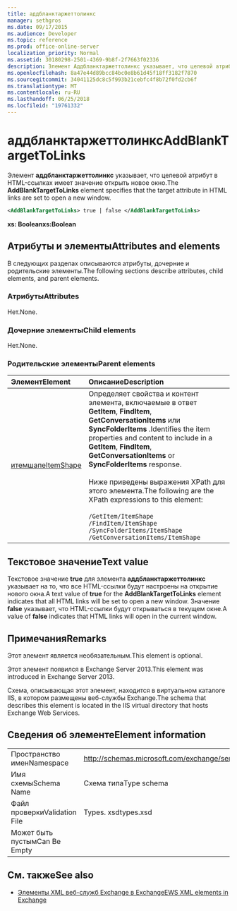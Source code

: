 ```yaml
---
title: аддбланктаржеттолинкс
manager: sethgros
ms.date: 09/17/2015
ms.audience: Developer
ms.topic: reference
ms.prod: office-online-server
localization_priority: Normal
ms.assetid: 30180298-2501-4369-9b8f-2f7663f02336
description: Элемент Аддбланктаржеттолинкс указывает, что целевой атрибут в HTML-ссылках имеет значение открыть новое окно.
ms.openlocfilehash: 8a47e44d89bcc84bc0e8b61d45f18ff3182f7870
ms.sourcegitcommit: 34041125dc8c5f993b21cebfc4f8b72f0fd2cb6f
ms.translationtype: MT
ms.contentlocale: ru-RU
ms.lasthandoff: 06/25/2018
ms.locfileid: "19761332"
---
```

# <a name="addblanktargettolinks"></a><span data-ttu-id="bf11d-103">аддбланктаржеттолинкс</span><span class="sxs-lookup"><span data-stu-id="bf11d-103">AddBlankTargetToLinks</span></span>

<span data-ttu-id="bf11d-104">Элемент **аддбланктаржеттолинкс** указывает, что целевой атрибут в HTML-ссылках имеет значение открыть новое окно.</span><span class="sxs-lookup"><span data-stu-id="bf11d-104">The **AddBlankTargetToLinks** element specifies that the target attribute in HTML links are set to open a new window.</span></span> 
  
```XML
<AddBlankTargetToLinks> true | false </AddBlankTargetToLinks>
```

<span data-ttu-id="bf11d-105">**xs: Boolean**</span><span class="sxs-lookup"><span data-stu-id="bf11d-105">**xs:Boolean**</span></span>

## <a name="attributes-and-elements"></a><span data-ttu-id="bf11d-106">Атрибуты и элементы</span><span class="sxs-lookup"><span data-stu-id="bf11d-106">Attributes and elements</span></span>

<span data-ttu-id="bf11d-107">В следующих разделах описываются атрибуты, дочерние и родительские элементы.</span><span class="sxs-lookup"><span data-stu-id="bf11d-107">The following sections describe attributes, child elements, and parent elements.</span></span>
  
### <a name="attributes"></a><span data-ttu-id="bf11d-108">Атрибуты</span><span class="sxs-lookup"><span data-stu-id="bf11d-108">Attributes</span></span>

<span data-ttu-id="bf11d-109">Нет.</span><span class="sxs-lookup"><span data-stu-id="bf11d-109">None.</span></span>
  
### <a name="child-elements"></a><span data-ttu-id="bf11d-110">Дочерние элементы</span><span class="sxs-lookup"><span data-stu-id="bf11d-110">Child elements</span></span>

<span data-ttu-id="bf11d-111">Нет.</span><span class="sxs-lookup"><span data-stu-id="bf11d-111">None.</span></span>
  
### <a name="parent-elements"></a><span data-ttu-id="bf11d-112">Родительские элементы</span><span class="sxs-lookup"><span data-stu-id="bf11d-112">Parent elements</span></span>

|<span data-ttu-id="bf11d-113">**Элемент**</span><span class="sxs-lookup"><span data-stu-id="bf11d-113">**Element**</span></span>|<span data-ttu-id="bf11d-114">**Описание**</span><span class="sxs-lookup"><span data-stu-id="bf11d-114">**Description**</span></span>|
|:-----|:-----|
|[<span data-ttu-id="bf11d-115">итемшапе</span><span class="sxs-lookup"><span data-stu-id="bf11d-115">ItemShape</span></span>](itemshape.md) <br/> | <span data-ttu-id="bf11d-116">Определяет свойства и контент элемента, включаемые в ответ **GetItem**, **FindItem**, **GetConversationItems** или **SyncFolderItems** .</span><span class="sxs-lookup"><span data-stu-id="bf11d-116">Identifies the item properties and content to include in a **GetItem**, **FindItem**, **GetConversationItems** or **SyncFolderItems** response.</span></span><br/><br/>  <span data-ttu-id="bf11d-117">Ниже приведены выражения XPath для этого элемента.</span><span class="sxs-lookup"><span data-stu-id="bf11d-117">The following are the XPath expressions to this element:</span></span><br/><br/>  `/GetItem/ItemShape` <br/>  `/FindItem/ItemShape` <br/>  `/SyncFolderItems/ItemShape` <br/>  `/GetConversationItems/ItemShape` <br/> |
   
## <a name="text-value"></a><span data-ttu-id="bf11d-118">Текстовое значение</span><span class="sxs-lookup"><span data-stu-id="bf11d-118">Text value</span></span>

<span data-ttu-id="bf11d-119">Текстовое значение **true** для элемента **аддбланктаржеттолинкс** указывает на то, что все HTML-ссылки будут настроены на открытие нового окна.</span><span class="sxs-lookup"><span data-stu-id="bf11d-119">A text value of **true** for the **AddBlankTargetToLinks** element indicates that all HTML links will be set to open a new window.</span></span> <span data-ttu-id="bf11d-120">Значение **false** указывает, что HTML-ссылки будут открываться в текущем окне.</span><span class="sxs-lookup"><span data-stu-id="bf11d-120">A value of **false** indicates that HTML links will open in the current window.</span></span> 
  
## <a name="remarks"></a><span data-ttu-id="bf11d-121">Примечания</span><span class="sxs-lookup"><span data-stu-id="bf11d-121">Remarks</span></span>

<span data-ttu-id="bf11d-122">Этот элемент является необязательным.</span><span class="sxs-lookup"><span data-stu-id="bf11d-122">This element is optional.</span></span>
  
<span data-ttu-id="bf11d-123">Этот элемент появился в Exchange Server 2013.</span><span class="sxs-lookup"><span data-stu-id="bf11d-123">This element was introduced in Exchange Server 2013.</span></span>
  
<span data-ttu-id="bf11d-124">Схема, описывающая этот элемент, находится в виртуальном каталоге IIS, в котором размещены веб-службы Exchange.</span><span class="sxs-lookup"><span data-stu-id="bf11d-124">The schema that describes this element is located in the IIS virtual directory that hosts Exchange Web Services.</span></span>
  
## <a name="element-information"></a><span data-ttu-id="bf11d-125">Сведения об элементе</span><span class="sxs-lookup"><span data-stu-id="bf11d-125">Element information</span></span>

|||
|:-----|:-----|
|<span data-ttu-id="bf11d-126">Пространство имен</span><span class="sxs-lookup"><span data-stu-id="bf11d-126">Namespace</span></span>  <br/> |http://schemas.microsoft.com/exchange/services/2006/types  <br/> |
|<span data-ttu-id="bf11d-127">Имя схемы</span><span class="sxs-lookup"><span data-stu-id="bf11d-127">Schema Name</span></span>  <br/> |<span data-ttu-id="bf11d-128">Схема типа</span><span class="sxs-lookup"><span data-stu-id="bf11d-128">Type schema</span></span>  <br/> |
|<span data-ttu-id="bf11d-129">Файл проверки</span><span class="sxs-lookup"><span data-stu-id="bf11d-129">Validation File</span></span>  <br/> |<span data-ttu-id="bf11d-130">Types. xsd</span><span class="sxs-lookup"><span data-stu-id="bf11d-130">types.xsd</span></span>  <br/> |
|<span data-ttu-id="bf11d-131">Может быть пустым</span><span class="sxs-lookup"><span data-stu-id="bf11d-131">Can Be Empty</span></span>  <br/> ||
   
## <a name="see-also"></a><span data-ttu-id="bf11d-132">См. также</span><span class="sxs-lookup"><span data-stu-id="bf11d-132">See also</span></span>

- [<span data-ttu-id="bf11d-133">Элементы XML веб-служб Exchange в Exchange</span><span class="sxs-lookup"><span data-stu-id="bf11d-133">EWS XML elements in Exchange</span></span>](ews-xml-elements-in-exchange.md)

